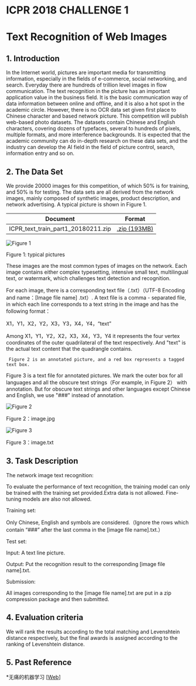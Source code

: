 # ICPR 2018 CHALLENGE 1

# Text Recognition of Web Images

## 1. Introduction

  In the Internet world, pictures are important media for transmitting information, especially in the fields of e-commerce, social networking, and search. Everyday there are hundreds of trillion level images in flow communication. The text recognition in the picture has an important application value in the business field. It is the basic communication way of data information between online and offline, and it is also a hot spot in the academic circle. However, there is no OCR data set given first place to Chinese character and based network picture. This competition will publish web-based photo datasets. The datasets contain Chinese and English characters, covering dozens of typefaces, several to hundreds of pixels, multiple formats, and more interference backgrounds. It is expected that the academic community can do in-depth research on these data sets, and the industry can develop the AI field in the field of picture control, search, information entry and so on.
  
## 2. The Data Set

We provide 20000 images for this competition, of which 50% is for training, and 50% is for testing. The data sets are all derived from the network images, mainly composed of synthetic images, product description, and network advertising. A typical picture is shown in Figure 1.

| Document                                | Format        |
| --------------------------------------- |:-------------:|
| ICPR_text_train_part1_20180211.zip      | [.zip (193MB)](http://aliyuntianchiresult.cn-hangzhou.oss.aliyun-inc.com/file/race/documents/231650/ICPR_text_train_part1_20180211.zip?Expires=1519733725&OSSAccessKeyId=2zep9f8tkzg6ennfl26ciifi&Signature=KHmW%2FMuW4LdnYCkq%2BQwGhQeVaSE%3D&response-content-disposition=attachment%3B%20)  |

![Figure 1](https://work.alibaba-inc.com/aliwork_tfs/g01_alibaba-inc_com/tfscom/TB1fz1tXY9YBuNjy0FgXXcxcXXa.tfsprivate.png)

Figure 1: typical pictures

These images are the most common types of images on the network. Each image contains either complex typesetting, intensive small text, multilingual text, or watermark, which challenges text detection and recognition.

For each image, there is a corresponding text file（.txt）（UTF-8 Encoding and name：[Image file name] .txt）. A text file is a comma - separated file, in which each line corresponds to a text string in the image and has the following format：

X1，Y1，X2，Y2，X3，Y3，X4，Y4，“text”

Among X1，Y1，Y2，X2，X3，X4，Y3，Y4 it represents the four vertex coordinates of the outer quadrilateral of the text respectively. And "text" is the actual text content that the quadrangle contains.

     Figure 2 is an annotated picture, and a red box represents a tagged text box.

Figure 3 is a text file for annotated pictures. We mark the outer box for all languages and all the obscure text strings（For example, in Figure 2） with annotation. But for obscure text strings and other languages except Chinese and English, we use "###" instead of annotation.

![Figure 2](https://work.alibaba-inc.com/aliwork_tfs/g01_alibaba-inc_com/tfscom/TB1cnOqXVuWBuNjSspnXXX1NVXa.tfsprivate.png)


Figure 2：image.jpg

![Figure 3](https://work.alibaba-inc.com/aliwork_tfs/g01_alibaba-inc_com/tfscom/TB1qF1sX7yWBuNjy0FpXXassXXa.tfsprivate.png)

Figure 3：image.txt

## 3. Task Description

The network image text recognition:

To evaluate the performance of text recognition, the training model can only be trained with the training set provided.Extra data is not allowed. Fine-tuning models are also not allowed.

Training set:

Only Chinese, English and symbols are considered.（Ignore the rows which contain “###” after the last comma in the [image file name].txt.）

Test set:

Input: A text line picture.

Output: Put the recognition result to the corresponding [image file name].txt.

Submission:

All images corresponding to the [image file name].txt are put in a zip compression package and then submitted.

## 4. Evaluation criteria

  We will rank the results according to the total matching and Levenshtein distance respectively, but the final awards is assigned according to the ranking of Levenshtein distance.

## 5. Past Reference
*无痛的机器学习 [[Web](https://zhuanlan.zhihu.com/hsmyy)]
